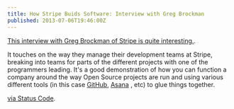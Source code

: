 ```yaml
---
title: How Stripe Buids Software: Interview with Greg Brockman
published: 2013-07-06T19:46:00Z
---
```


[This interview with Greg Brockman of Stripe is quite interesting.][post].

It touches on the way they manage their development teams at Stripe, breaking into 
teams for parts of the different projects with one of the programmers leading. It's 
a good demonstration of how you can function a company around the way Open Source 
projects are run and using various different tools (in this case [GitHub][], [Asana][]
, etc) to glue things together.

[via Status Code][sc].

[post]: http://blog.airbrake.io/devops/how-stripe-builds-software-an-interview-with-cto-greg-brockman/
[GitHub]: https://github.com/
[Asana]: http://asana.com/
[sc]: http://statuscode.org/

